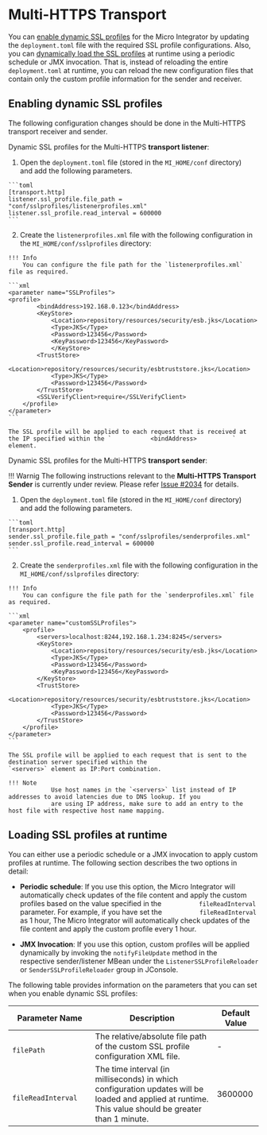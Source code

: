# Multi-HTTPS Transport

<!--
## Synchronizing the profiles in a cluster

If you are running in a clustered environment and want your SSL profiles
to be synchronised across the cluster nodes, you can move the
`         SSLProfiles        ` parameter from
`         axis2.xml        ` to
`         <EI_HOME>/repository/deployment/server/multi_ssl_profiles.xml        `
. Then you can add the `         SSLProfilesConfigPath        `
parameter to the Multi-HTTPS transport receiver configuration in the
`         axis2.xml        ` file and point to the new destination of
the configuration.

For example, the Multi-HTTPS transport configuration in the
`         axis2.xml        ` file will now look as follows:

```
<transportReceiver name="multi-https" class="org.apache.synapse.transport.nhttp.HttpCoreNIOMultiSSLListener">
            <parameter name="port">8343</parameter>
            <parameter name="non-blocking">true</parameter>
            <parameter name="SSLProfilesConfigPath">
               <filePath>/repository/deployment/server/multi_ssl_profiles.xml</filePath>
            </parameter>
</transportReceiver>
```

To synchronise this configuration between two EI nodes, you must enable
EI clustering and the SVN-Based Deployment Synchronizer.

The `         <EI_HOME>/repository/deployments/server        `
directory will then be synchronized on the WSO2 EI nodes when the nodes
are run in a clustered environment. If you change the
`         multi_ssl_profiles.xml        ` file, you must manually reload
it into each WSO2 EI node by invoking the
`         reloadSSLProfileConfig        ` in the
`         org.apache.synapse.MultiSSLProfileReload        ` MBean in
JConsole. For more information, see [JMX-based
Monitoring](https://docs.wso2.com/display/ADMIN44x/JMX-Based+Monitoring).
-->

You can [enable dynamic SSL profiles](#enabling-dynamic-ssl-profiles) for the Micro Integrator by updating the `deployment.toml` file with the required SSL
profile configurations. Also, you can [dynamically load the SSL profiles](#loading-ssl-profiles-at-runtime) at
runtime using a periodic schedule or JMX invocation. That is, instead of reloading the entire `deployment.toml` at runtime, you can
reload the new configuration files that contain only the custom profile
information for the sender and receiver.

## Enabling dynamic SSL profiles

The following configuration changes should be done in the Multi-HTTPS
transport receiver and sender.

Dynamic SSL profiles for the Multi-HTTPS **transport listener**:

1.   Open the `deployment.toml` file (stored in the `MI_HOME/conf` directory) and add the following parameters.

    ```toml
    [transport.http]
    listener.ssl_profile.file_path = "conf/sslprofiles/listenerprofiles.xml"
    listener.ssl_profile.read_interval = 600000
    ```

2.   Create the `listenerprofiles.xml` file with the following configuration in the
    `MI_HOME/conf/sslprofiles` directory:

    !!! Info
        You can configure the file path for the `listenerprofiles.xml` file as required.

    ```xml
    <parameter name="SSLProfiles">
    <profile>
            <bindAddress>192.168.0.123</bindAddress>
            <KeyStore>
                <Location>repository/resources/security/esb.jks</Location>
                <Type>JKS</Type>
                <Password>123456</Password>
                <KeyPassword>123456</KeyPassword>
                </KeyStore>
            <TrustStore>              
                <Location>repository/resources/security/esbtruststore.jks</Location>
                <Type>JKS</Type>
                <Password>123456</Password>
            </TrustStore>
            <SSLVerifyClient>require</SSLVerifyClient>
        </profile>
    </parameter>
    ```

    The SSL profile will be applied to each request that is received at
    the IP specified within the `           <bindAddress>          `
    element.

Dynamic SSL profiles for the Multi-HTTPS **transport sender**:

!!! Warnig
        The following instructions relevant to the **Multi-HTTPS Transport Sender** is currently under review. Please refer [Issue #2034](https://github.com/wso2/micro-integrator/issues/2034) for details.

1.   Open the `deployment.toml` file (stored in the `MI_HOME/conf` directory) and add the following parameters.

    ```toml
    [transport.http]
    sender.ssl_profile.file_path = "conf/sslprofiles/senderprofiles.xml"
    sender.ssl_profile.read_interval = 600000
    ```

2.   Create the `senderprofiles.xml` file with the following configuration in the
    `MI_HOME/conf/sslprofiles` directory:

    !!! Info
        You can configure the file path for the `senderprofiles.xml` file as required.

    ```xml
    <parameter name="customSSLProfiles">
        <profile>
            <servers>localhost:8244,192.168.1.234:8245</servers>
            <KeyStore>
                <Location>repository/resources/security/esb.jks</Location>
                <Type>JKS</Type>
                <Password>123456</Password>
                <KeyPassword>123456</KeyPassword>
            </KeyStore>
            <TrustStore>          
                <Location>repository/resources/security/esbtruststore.jks</Location>
                <Type>JKS</Type>
                <Password>123456</Password>
            </TrustStore>
        </profile>
    </parameter>
    ```

    The SSL profile will be applied to each request that is sent to the
    destination server specified within the
    `<servers>` element as IP:Port combination.
    
    !!! Note
                Use host names in the `<servers>` list instead of IP addresses to avoid latencies due to DNS lookup. If you 
                are using IP address, make sure to add an entry to the host file with respective host name mapping.

## Loading SSL profiles at runtime

You can either use a periodic schedule or a JMX invocation to apply
custom profiles at runtime. The following section describes the two
options in detail:

-   **Periodic schedule**: If you use this option, the Micro Integrator will
    automatically check updates of the file content and apply the custom
    profiles based on the value specified in the
    `           fileReadInterval          ` parameter. For example, if
    you have set the `           fileReadInterval          ` as 1 hour,
    The Micro Integrator will automatically check updates of the file content and
    apply the custom profile every 1 hour.

-   **JMX Invocation**: If you use this option, custom profiles will be
    applied dynamically by invoking the
    `notifyFileUpdate` method in the
    respective sender/listener MBean under the
    `ListenerSSLProfileReloader` or
    `SenderSSLProfileReloader` group in JConsole.

The following table provides information on the parameters that you can
set when you enable dynamic SSL profiles:

| Parameter Name                              | Description                                                                                                                                           | Default Value |
|---------------------------------------------|-------------------------------------------------------------------------------------------------------------------------------------------------------|---------------|
| `             filePath            `         | The relative/absolute file path of the custom SSL profile configuration XML file.                                                                     | \-            |
| `             fileReadInterval            ` | The time interval (in milliseconds) in which configuration updates will be loaded and applied at runtime. This value should be greater than 1 minute. | 3600000       |
